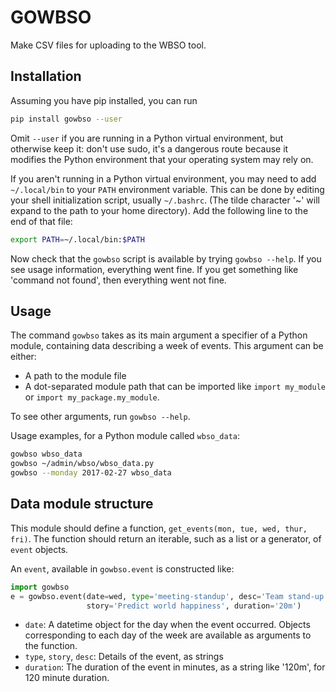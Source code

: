 # GOWBSO

Make CSV files for uploading to the WBSO tool.

## Installation

Assuming you have pip installed, you can run

```bash
pip install gowbso --user
```

Omit `--user` if you are running in a Python virtual environment, but otherwise keep it: don't use sudo, it's a dangerous route because it modifies the Python environment that your operating system may rely on.

If you aren't running in a Python virtual environment, you may need to add `~/.local/bin` to your `PATH` environment variable. This can be done by editing your shell initialization script, usually `~/.bashrc`. (The tilde character '~' will expand to the path to your home directory). Add the following line to the end of that file:

```bash
export PATH=~/.local/bin:$PATH
```

Now check that the `gowbso` script is available by trying `gowbso --help`. If you see usage information, everything went fine. If you get something like 'command not found', then everything went not fine.

## Usage

The command `gowbso` takes as its main argument a specifier of a Python module, containing data describing a week of events. This argument can be either:

- A path to the module file
- A dot-separated module path that can be imported like `import my_module` or `import my_package.my_module`.

To see other arguments, run `gowbso --help`.

Usage examples, for a Python module called `wbso_data`:

```bash
gowbso wbso_data
gowbso ~/admin/wbso/wbso_data.py
gowbso --monday 2017-02-27 wbso_data
```

## Data module structure

This module should define a function, `get_events(mon, tue, wed, thur, fri)`. The function should return an iterable, such as a list or a generator, of `event` objects.

An `event`, available in `gowbso.event` is constructed like:

```python
import gowbso
e = gowbso.event(date=wed, type='meeting-standup', desc='Team stand-up',
                 story='Predict world happiness', duration='20m')
```

- `date`: A datetime object for the day when the event occurred. Objects corresponding to each day of the week are available as arguments to the function.
- `type`, `story`, `desc`: Details of the event, as strings
- `duration`: The duration of the event in minutes, as a string like '120m', for 120 minute duration.
